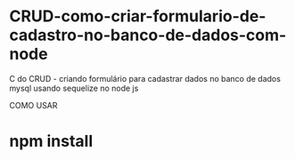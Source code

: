 # CRUD-como-criar-formulario-de-cadastro-no-banco-de-dados-com-node
C do CRUD - criando formulário para cadastrar dados no banco de dados mysql usando sequelize no node js

COMO USAR
# npm install

